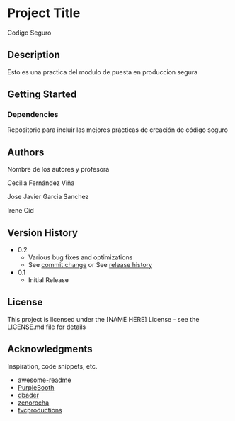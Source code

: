 # Project Title

Codigo Seguro

## Description

Esto es una practica del modulo de puesta en produccion segura

## Getting Started

### Dependencies

Repositorio para incluir las mejores prácticas de creación de código seguro

## Authors

Nombre de los autores y profesora

Cecilia Fernández Viña

Jose Javier Garcia Sanchez

Irene Cid




## Version History

* 0.2
    * Various bug fixes and optimizations
    * See [commit change]() or See [release history]()
* 0.1
    * Initial Release

## License

This project is licensed under the [NAME HERE] License - see the LICENSE.md file for details

## Acknowledgments

Inspiration, code snippets, etc.
* [awesome-readme](https://github.com/matiassingers/awesome-readme)
* [PurpleBooth](https://gist.github.com/PurpleBooth/109311bb0361f32d87a2)
* [dbader](https://github.com/dbader/readme-template)
* [zenorocha](https://gist.github.com/zenorocha/4526327)
* [fvcproductions](https://gist.github.com/fvcproductions/1bfc2d4aecb01a834b46)
